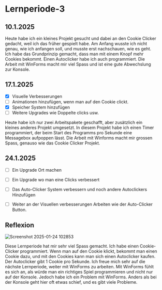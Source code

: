# Lernperiode-3

## 10.1.2025
Heute habe ich ein kleines Projekt gesucht und dabei an den Cookie Clicker gedacht, weil ich das früher gespielt habe. Am Anfang wusste ich nicht genau, wie ich anfangen soll, und musste erst nachschauen, wie es geht. Ich habe das Grundprinzip gemacht, dass man mit einem Knopf mehr Cookies bekommt. Einen Autoclicker habe ich auch programmiert. Die Arbeit mit WinForms macht mir viel Spass und ist eine gute Abwechslung zur Konsole.

## 17.1.2025

- [x] Visuelle Verbesserungen
- [ ] Animationen hinzufügen, wenn man auf den Cookie clickt.
- [x] Speicher System hinzufügen
- [ ] Weitere Upgrades wie Doppelte clicks usw.

Heute habe ich nur zwei Arbeitspakete geschafft, aber zusätzlich ein kleines anderes Projekt umgesetzt. In diesem Projekt habe ich einen Timer programmiert, der beim Start des Programms pro Sekunde eine Messagebox aufpoppen lässt. Die Arbeit mit Winforms macht mir grossen Spass, genauso wie das Cookie Clicker Projekt.

## 24.1.2025


- [ ] Ein Upgrade Ort machen
- [ ] Ein Upgrade wo man eine Clicks verbessert
- [ ] Das Auto-Clicker System verbessern und noch andere Autoclickers Hinzufügen
- [ ] Weiter an der Visuellen verbesserungen Arbeiten wie der Auto-Clicker Button.



## Reflexion
![Screenshot 2025-01-24 102853](https://github.com/user-attachments/assets/c3c7085a-6b10-43b2-9bf9-09ba83759bf8)

Diese Lernperiode hat mir sehr viel Spass gemacht. Ich habe einen Cookie-Clicker programmiert. Wenn man auf den Cookie klickt, bekommt man einen Cookie dazu, und mit den Cookies kann man sich einen Autoclicker kaufen. Der Autoclicker gibt 1 Cookie pro Sekunde. Ich freue mich sehr auf die nächste Lernperiode, weiter mit WinForms zu arbeiten. Mit WinForms fühlt es sich an, als würde man ein richtiges Spiel programmieren und nicht nur auf der Konsole. Jedoch habe ich ein Problem mit WinForms. Anders als bei der Konsole geht hier oft etwas schief, und es gibt viele Probleme.
